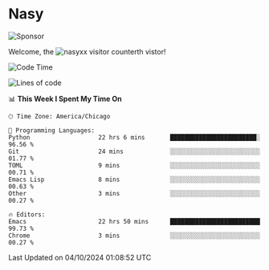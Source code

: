 # Nasy

<!--
<p align="center">
<img height="200" src="https://github-readme-stats.vercel.app/api?username=nasyxx&count_private=true&show_icons=true&theme=dracula&include_all_commits=true"/>
<img height="200" src="https://github-readme-stats.vercel.app/api/top-langs/?username=nasyxx&theme=dracula&hide=html,jupyter+notebook&count_private=true&show_icons=true"/>
</p>

  
----------------
-->

![Sponsor](https://img.shields.io/static/v1.svg?label=Sponsor&message=%E2%9D%A4&logo=GitHub&style=flat&color=pink)
 
Welcome, the ![nasyxx visitor counter](https://count.getloli.com/get/@nasyxx?theme=rule34)th vistor!
 
<!--START_SECTION:waka-->
![Code Time](http://img.shields.io/badge/Code%20Time-4%2C688%20hrs%2053%20mins-blue)

![Lines of code](https://img.shields.io/badge/From%20Hello%20World%20I%27ve%20Written-6.4%20million%20lines%20of%20code-blue)

📊 **This Week I Spent My Time On** 

```text
🕑︎ Time Zone: America/Chicago

💬 Programming Languages: 
Python                   22 hrs 6 mins       ████████████████████████░   96.56 % 
Git                      24 mins             ░░░░░░░░░░░░░░░░░░░░░░░░░   01.77 % 
TOML                     9 mins              ░░░░░░░░░░░░░░░░░░░░░░░░░   00.71 % 
Emacs Lisp               8 mins              ░░░░░░░░░░░░░░░░░░░░░░░░░   00.63 % 
Other                    3 mins              ░░░░░░░░░░░░░░░░░░░░░░░░░   00.27 % 

🔥 Editors: 
Emacs                    22 hrs 50 mins      █████████████████████████   99.73 % 
Chrome                   3 mins              ░░░░░░░░░░░░░░░░░░░░░░░░░   00.27 % 
```


 Last Updated on 04/10/2024 01:08:52 UTC
<!--END_SECTION:waka-->

<!-- ![visitors](https://visitor-badge.laobi.icu/badge?page_id=nasyxx.nasyxx) -->
